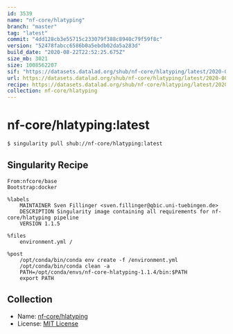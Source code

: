 ```yaml
---
id: 3539
name: "nf-core/hlatyping"
branch: "master"
tag: "latest"
commit: "4dd128cb3e55715c233079f388c8940c79f59f8c"
version: "52478fabcc6586b0a5ebdb02da5a283d"
build_date: "2020-08-22T22:52:25.675Z"
size_mb: 3021
size: 1008562207
sif: "https://datasets.datalad.org/shub/nf-core/hlatyping/latest/2020-08-22-4dd128cb-52478fab/52478fabcc6586b0a5ebdb02da5a283d.simg"
url: https://datasets.datalad.org/shub/nf-core/hlatyping/latest/2020-08-22-4dd128cb-52478fab/
recipe: https://datasets.datalad.org/shub/nf-core/hlatyping/latest/2020-08-22-4dd128cb-52478fab/Singularity
collection: nf-core/hlatyping
---
```


# nf-core/hlatyping:latest

```bash
$ singularity pull shub://nf-core/hlatyping:latest
```

## Singularity Recipe

```singularity
From:nfcore/base
Bootstrap:docker

%labels
    MAINTAINER Sven Fillinger <sven.fillinger@qbic.uni-tuebingen.de>
    DESCRIPTION Singularity image containing all requirements for nf-core/hlatyping pipeline
    VERSION 1.1.5

%files
    environment.yml /

%post
    /opt/conda/bin/conda env create -f /environment.yml
    /opt/conda/bin/conda clean -a
    PATH=/opt/conda/envs/nf-core-hlatyping-1.1.4/bin:$PATH
    export PATH
```

## Collection

 - Name: [nf-core/hlatyping](https://github.com/nf-core/hlatyping)
 - License: [MIT License](https://api.github.com/licenses/mit)

